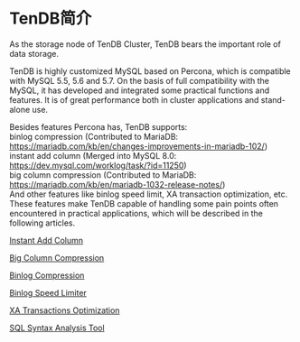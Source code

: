 # TenDB简介
As the storage node of TenDB Cluster, TenDB bears the important role of data storage.  

TenDB is highly customized MySQL based on Percona, which is compatible with MySQL 5.5, 5.6 and 5.7. On the basis of full compatibility with the MySQL, it has developed and integrated some practical functions and features. It is of great performance both in cluster applications and stand-alone use.  

Besides features Percona has, TenDB supports:   
binlog compression (Contributed to MariaDB: https://mariadb.com/kb/en/changes-improvements-in-mariadb-102/)   
instant add column (Merged into MySQL 8.0: https://dev.mysql.com/worklog/task/?id=11250)   
big column compression (Contributed to MariaDB: https://mariadb.com/kb/en/mariadb-1032-release-notes/)    
And other features like binlog speed limit, XA transaction optimization, etc. These features make TenDB capable of handling some pain points often encountered in practical applications, which will be described in the following articles.
 

[Instant Add Column](instant-add-column-en.md)

[Big Column Compression](blob-compress-en.md)

[Binlog Compression](binlog-compress-en.md)

[Binlog Speed Limiter](binlog-speed-limit-en.md)

[XA Transactions Optimization](xafeatures-en.md)

[SQL Syntax Analysis Tool](tmysqlparse-en.md)
